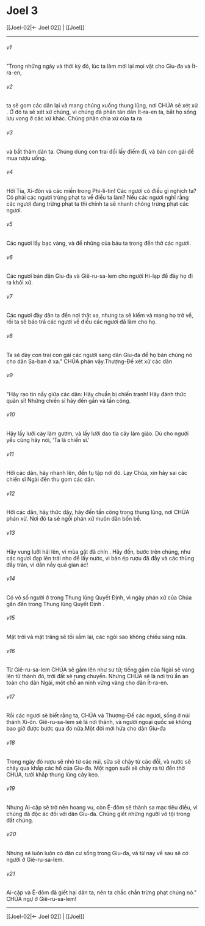 # Joel 3

[[Joel-02|← Joel 02]] | [[Joel]]
***



###### v1 
"Trong những ngày và thời kỳ đó, lúc ta làm mới lại mọi vật cho Giu-đa và Ít-ra-en, 

###### v2 
ta sẽ gom các dân lại và mang chúng xuống thung lũng, nơi CHÚA sẽ xét xử . Ở đó ta sẽ xét xử chúng, vì chúng đã phân tán dân Ít-ra-en ta, bắt họ sống lưu vong ở các xứ khác. Chúng phân chia xứ của ta ra 

###### v3 
và bắt thăm dân ta. Chúng dùng con trai đổi lấy điếm đĩ, và bán con gái để mua rượu uống. 

###### v4 
Hỡi Tia, Xi-đôn và các miền trong Phi-li-tin! Các ngươi có điều gì nghịch ta? Có phải các ngươi trừng phạt ta về điều ta làm? Nếu các ngươi nghĩ rằng các ngươi đang trừng phạt ta thì chính ta sẽ nhanh chóng trừng phạt các ngươi. 

###### v5 
Các ngươi lấy bạc vàng, và để những của báu ta trong đền thờ các ngươi. 

###### v6 
Các ngươi bán dân Giu-đa và Giê-ru-sa-lem cho người Hi-lạp để đày họ đi ra khỏi xứ. 

###### v7 
Các ngươi đày dân ta đến nơi thật xa, nhưng ta sẽ kiếm và mang họ trở về, rồi ta sẽ báo trả các ngươi về điều các ngươi đã làm cho họ. 

###### v8 
Ta sẽ đày con trai con gái các ngươi sang dân Giu-đa để họ bán chúng nó cho dân Sa-ban ở xa." CHÚA phán vậy.Thượng-Đế xét xử các dân 

###### v9 
"Hãy rao tin nầy giữa các dân: Hãy chuẩn bị chiến tranh! Hãy đánh thức quân sĩ! Những chiến sĩ hãy đến gần và tấn công. 

###### v10 
Hãy lấy lưỡi cày làm gươm, và lấy lưỡi dao tỉa cây làm giáo. Dù cho người yếu cũng hãy nói, 'Ta là chiến sĩ.' 

###### v11 
Hỡi các dân, hãy nhanh lên, đến tụ tập nơi đó. Lạy Chúa, xin hãy sai các chiến sĩ Ngài đến thu gom các dân. 

###### v12 
Hỡi các dân, hãy thức dậy, hãy đến tấn công trong thung lũng, nơi CHÚA phán xử. Nơi đó ta sẽ ngồi phán xử muôn dân bốn bề. 

###### v13 
Hãy vung lưỡi hái lên, vì mùa gặt đã chín . Hãy đến, bước trên chúng, như các ngươi đạp lên trái nho để lấy nước, vì bàn ép rượu đã đầy và các thùng đầy tràn, vì dân nầy quá gian ác! 

###### v14 
Có vô số người ở trong Thung lũng Quyết Định, vì ngày phán xử của Chúa gần đến trong Thung lũng Quyết Định . 

###### v15 
Mặt trời và mặt trăng sẽ tối sầm lại, các ngôi sao không chiếu sáng nữa. 

###### v16 
Từ Giê-ru-sa-lem CHÚA sẽ gầm lên như sư tử; tiếng gầm của Ngài sẽ vang lên từ thành đó, trời đất sẽ rung chuyển. Nhưng CHÚA sẽ là nơi trú ẩn an toàn cho dân Ngài, một chỗ an ninh vững vàng cho dân Ít-ra-en. 

###### v17 
Rồi các ngươi sẽ biết rằng ta, CHÚA và Thượng-Đế các ngươi, sống ở núi thánh Xi-ôn. Giê-ru-sa-lem sẽ là nơi thánh, và người ngoại quốc sẽ không bao giờ được bước qua đó nữa.Một đời mới hứa cho dân Giu-đa 

###### v18 
Trong ngày đó rượu sẽ nhỏ từ các núi, sữa sẽ chảy từ các đồi, và nước sẽ chảy qua khắp các hố của Giu-đa. Một ngọn suối sẽ chảy ra từ đền thờ CHÚA, tưới khắp thung lũng cây keo. 

###### v19 
Nhưng Ai-cập sẽ trở nên hoang vu, còn Ê-đôm sẽ thành sa mạc tiêu điều, vì chúng đã độc ác đối với dân Giu-đa. Chúng giết những người vô tội trong đất chúng. 

###### v20 
Nhưng sẽ luôn luôn có dân cư sống trong Giu-đa, và từ nay về sau sẽ có người ở Giê-ru-sa-lem. 

###### v21 
Ai-cập và Ê-đôm đã giết hại dân ta, nên ta chắc chắn trừng phạt chúng nó." CHÚA ngự ở Giê-ru-sa-lem!

***
[[Joel-02|← Joel 02]] | [[Joel]]
